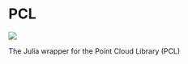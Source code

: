 # PCL

[![][docs-latest-img]][docs-latest-url]

The Julia wrapper for the Point Cloud Library (PCL)

[docs-latest-img]: https://img.shields.io/badge/docs-latest-blue.svg
[docs-latest-url]: https://juliapcl.github.io/latest

[docs-stable-img]: https://img.shields.io/badge/docs-stable-blue.svg
[docs-stable-url]: https://juliapcl.github.io/stable


